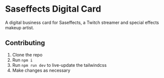 # Saseffects Digital Card

A digital business card for Saseffects, a Twitch streamer and special effects makeup artist.

## Contributing

1. Clone the repo
1. Run `npm i`
1. Run `npm run dev` to live-update the tailwindcss
1. Make changes as necessary